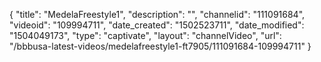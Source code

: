 {
    "title": "MedelaFreestyle1",
    "description": "",
    "channelid": "111091684",
    "videoid": "109994711",
    "date_created": "1502523711",
    "date_modified": "1504049173",
    "type": "captivate",
    "layout": "channelVideo",
    "url": "\/bbbusa-latest-videos\/medelafreestyle1-ft7905\/111091684-109994711"
}